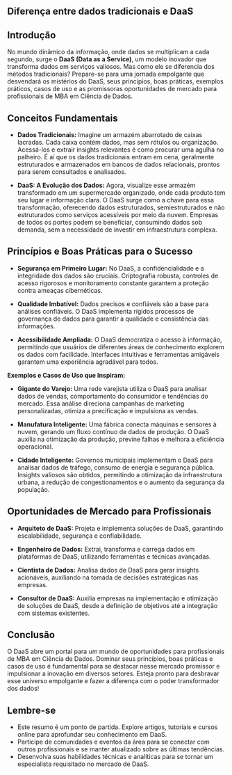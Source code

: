 ## Diferença entre dados tradicionais e DaaS

## Introdução

No mundo dinâmico da informação, onde dados se multiplicam a cada segundo, surge o **DaaS (Data as a Service)**, um modelo inovador que transforma dados em serviços valiosos. Mas como ele se diferencia dos métodos tradicionais? Prepare-se para uma jornada empolgante que desvendará os mistérios do DaaS, seus princípios, boas práticas, exemplos práticos, casos de uso e as promissoras oportunidades de mercado para profissionais de MBA em Ciência de Dados.

## Conceitos Fundamentais

* **Dados Tradicionais:** Imagine um armazém abarrotado de caixas lacradas. Cada caixa contém dados, mas sem rótulos ou organização. Acessá-los e extrair insights relevantes é como procurar uma agulha no palheiro. É aí que os dados tradicionais entram em cena, geralmente estruturados e armazenados em bancos de dados relacionais, prontos para serem consultados e analisados.

* **DaaS: A Evolução dos Dados:** Agora, visualize esse armazém transformado em um supermercado organizado, onde cada produto tem seu lugar e informação clara. O DaaS surge como a chave para essa transformação, oferecendo dados estruturados, semiestruturados e não estruturados como serviços acessíveis por meio da nuvem. Empresas de todos os portes podem se beneficiar, consumindo dados sob demanda, sem a necessidade de investir em infraestrutura complexa.

## Princípios e Boas Práticas para o Sucesso

* **Segurança em Primeiro Lugar:** No DaaS, a confidencialidade e a integridade dos dados são cruciais. Criptografia robusta, controles de acesso rigorosos e monitoramento constante garantem a proteção contra ameaças cibernéticas.

* **Qualidade Imbatível:** Dados precisos e confiáveis são a base para análises confiáveis. O DaaS implementa rígidos processos de governança de dados para garantir a qualidade e consistência das informações.

* **Acessibilidade Ampliada:** O DaaS democratiza o acesso à informação, permitindo que usuários de diferentes áreas de conhecimento explorem os dados com facilidade. Interfaces intuitivas e ferramentas amigáveis garantem uma experiência agradável para todos.

**Exemplos e Casos de Uso que Inspiram:**

* **Gigante do Varejo:** Uma rede varejista utiliza o DaaS para analisar dados de vendas, comportamento do consumidor e tendências do mercado. Essa análise direciona campanhas de marketing personalizadas, otimiza a precificação e impulsiona as vendas.

* **Manufatura Inteligente:** Uma fábrica conecta máquinas e sensores à nuvem, gerando um fluxo contínuo de dados de produção. O DaaS auxilia na otimização da produção, previne falhas e melhora a eficiência operacional.

* **Cidade Inteligente:** Governos municipais implementam o DaaS para analisar dados de tráfego, consumo de energia e segurança pública. Insights valiosos são obtidos, permitindo a otimização da infraestrutura urbana, a redução de congestionamentos e o aumento da segurança da população.

## Oportunidades de Mercado para Profissionais

* **Arquiteto de DaaS:** Projeta e implementa soluções de DaaS, garantindo escalabilidade, segurança e confiabilidade.

* **Engenheiro de Dados:** Extrai, transforma e carrega dados em plataformas de DaaS, utilizando ferramentas e técnicas avançadas.

* **Cientista de Dados:** Analisa dados de DaaS para gerar insights acionáveis, auxiliando na tomada de decisões estratégicas nas empresas.

* **Consultor de DaaS:** Auxilia empresas na implementação e otimização de soluções de DaaS, desde a definição de objetivos até a integração com sistemas existentes.

## Conclusão

O DaaS abre um portal para um mundo de oportunidades para profissionais de MBA em Ciência de Dados. Dominar seus princípios, boas práticas e casos de uso é fundamental para se destacar nesse mercado promissor e impulsionar a inovação em diversos setores. Esteja pronto para desbravar esse universo empolgante e fazer a diferença com o poder transformador dos dados!

## **Lembre-se**

* Este resumo é um ponto de partida. Explore artigos, tutoriais e cursos online para aprofundar seu conhecimento em DaaS.
* Participe de comunidades e eventos da área para se conectar com outros profissionais e se manter atualizado sobre as últimas tendências.
* Desenvolva suas habilidades técnicas e analíticas para se tornar um especialista requisitado no mercado de DaaS.

